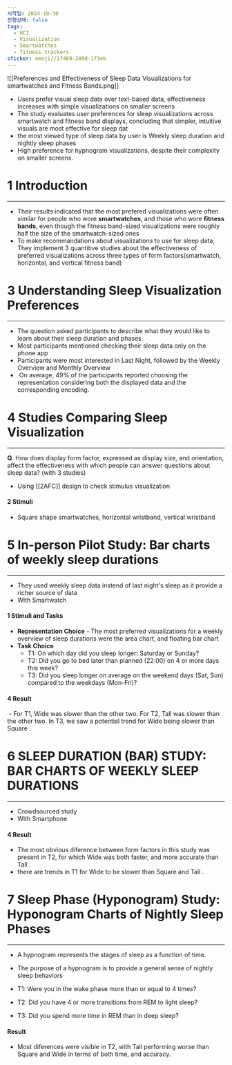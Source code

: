 ```yaml
---
시작일: 2024-10-30
진행상태: false
tags:
  - HCI
  - Visualization
  - Smartwatches
  - fitness-trackers
sticker: emoji//1f469-200d-1f3eb
---
```

![[Preferences and Effectiveness of Sleep Data Visualizations for smartwatches and Fitness Bands.png]]

- Users prefer visual sleep data over text-based data, effectiveness increases with simple visualizations on smaller screens
- The study evaluates user preferences for sleep visualizations across smartwatch and fitness band displays, concluding that simpler, intuitive visuals are most effective for sleep dat
- the most viewed type of sleep data by user is Weekly sleep duration and nightly sleep phases
- High preference for hypnogram visualizations, despite their complexity on smaller screens.

# 1 Introduction
---
- Their results indicated that the most prefered visualizations were often similar for people who wore **smartwatches**, and those who wore **fitness bands**, even though the fitness band-sized visualizations were roughly half the size of the smartwatch-sized ones
- To make recommandations about visualizations to use for sleep data, They implement 3 quantitive studies about the effectiveness of preferred visualizations across three types of form factors(smartwatch, horizontal, and vertical fitness band)

# 3 Understanding Sleep Visualization Preferences
---
- The question asked participants to describe what they would like to learn about their sleep duration and phases.
- Most participants mentioned checking their sleep data only on the phone app
- Participants were most interested in Last Night, followed by the Weekly Overview and Monthly Overview
-  On average, 49% of the participants reported choosing the representation considering both the displayed data and the corresponding encoding.

# 4 Studies Comparing Sleep Visualization
---
**Q**. How does display form factor, expressed as display size, and orientation, affect the effectiveness with which people can answer questions about sleep data? (with 3 studies)
-  Using [[2AFC]] design to check stimulus visualization

#### 2 Stimuli
- Square shape smartwatches, horizontal wristband, vertical wristband

# 5 In-person Pilot Study: Bar charts of weekly sleep durations
---
- They used weekly sleep data instend of last night's sleep as it provide a richer source of data
- With Smartwatch

#### 1 Stimuli and Tasks
- **Representation Choice** - The most preferred visualizations for a weekly overview of sleep durations were the area chart, and floating bar chart
- **Task Choice**
	- T1: On which day did you sleep longer: Saturday or Sunday?
	- T2: Did you go to bed later than planned (22:00) on 4 or more days this week?
	- T3: Did you sleep longer on average on the weekend days (Sat, Sun) compared to the weekdays (Mon-Fri)?
#### 4 Result
 - For T1, Wide was slower than the other two. For T2, Tall was slower than the other two. In T3, we saw a potential trend for Wide being slower than Square .

# 6 SLEEP DURATION (BAR) STUDY: BAR CHARTS OF WEEKLY SLEEP DURATIONS
---
- Crowdsourced study
- With Smartphone
#### 4 Result
- The most obvious diference between form factors in this study was present in T2, for which Wide was both faster, and more accurate than Tall .
- there are trends in T1 for Wide to be slower than Square and Tall .

# 7 Sleep Phase (Hyponogram) Study: Hyponogram Charts of Nightly Sleep Phases
---
- A hypnogram represents the stages of sleep as a function of time.
- The purpose of a hypnogram is to provide a general sense of nightly sleep behaviors

- T1: Were you in the wake phase more than or equal to 4 times?
- T2: Did you have 4 or more transitions from REM to light sleep?
- T3: Did you spend more time in REM than in deep sleep?
#### Result
- Most diferences were visible in T2, with Tall performing worse than Square and Wide in terms of both time, and accuracy.